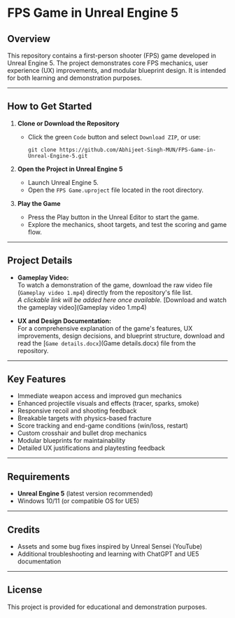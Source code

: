 # FPS Game in Unreal Engine 5

## Overview

This repository contains a first-person shooter (FPS) game developed in Unreal Engine 5. The project demonstrates core FPS mechanics, user experience (UX) improvements, and modular blueprint design. It is intended for both learning and demonstration purposes.

---

## How to Get Started

1. **Clone or Download the Repository**
   - Click the green `Code` button and select `Download ZIP`, or use:
     ```
     git clone https://github.com/Abhijeet-Singh-MUN/FPS-Game-in-Unreal-Engine-5.git
     ```

2. **Open the Project in Unreal Engine 5**
   - Launch Unreal Engine 5.
   - Open the `FPS Game.uproject` file located in the root directory.

3. **Play the Game**
   - Press the Play button in the Unreal Editor to start the game.
   - Explore the mechanics, shoot targets, and test the scoring and game flow.

---

## Project Details

- **Gameplay Video:**  
  To watch a demonstration of the game, download the raw video file (`Gameplay video 1.mp4`) directly from the repository's file list.  
  *A clickable link will be added here once available.*
  [Download and watch the gameplay video](Gameplay video 1.mp4)


- **UX and Design Documentation:**  
  For a comprehensive explanation of the game's features, UX improvements, design decisions, and blueprint structure, download and read the [`Game details.docx`](Game details.docx) file from the repository.

---

## Key Features

- Immediate weapon access and improved gun mechanics
- Enhanced projectile visuals and effects (tracer, sparks, smoke)
- Responsive recoil and shooting feedback
- Breakable targets with physics-based fracture
- Score tracking and end-game conditions (win/loss, restart)
- Custom crosshair and bullet drop mechanics
- Modular blueprints for maintainability
- Detailed UX justifications and playtesting feedback

---

## Requirements

- **Unreal Engine 5** (latest version recommended)
- Windows 10/11 (or compatible OS for UE5)

---

## Credits

- Assets and some bug fixes inspired by Unreal Sensei (YouTube)
- Additional troubleshooting and learning with ChatGPT and UE5 documentation

---

## License

This project is provided for educational and demonstration purposes. 

